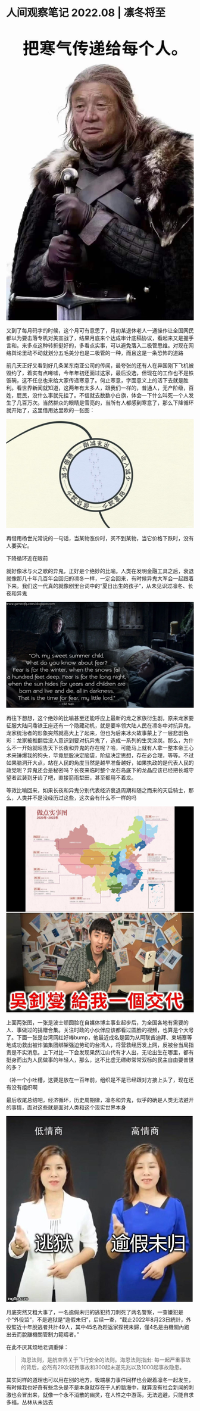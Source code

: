 # 人间观察笔记 2022.08 | 凛冬将至

![WinterIsComing](../img/08_%E4%BB%BB%E6%AD%A3%E9%9D%9E.jpg)

又到了每月码字的时候，这个月可有意思了，月初某退休老人一通操作让全国网民都以为要击落专机对美宣战了，结果月底来个达成审计底稿协议，看起来又是握手言和。来多点这种转折挺好的，多看点实事，可以避免落入二极管思维。对现在网络舆论里动不动就划分五毛美分也是二极管的一种，而且这是一条恐怖的道路

前几天正好又看到好几条某东南亚公司的传闻，最夸张的还有人在异国刚下飞机被毁约了，着实有点唏嘘，今年年初还面过这家，最后没选，但现在的工作也不是铁饭碗，这不任总也来给大家传递寒意了。何止寒意，字面意义上的活下去就是胜利。看世界新闻就知道，这两年有太多人，跟我们一样的，普通人，无产阶级，百姓，屁民，没什么事就先挂了。不信就去数数小白旗，体会一下什么叫死一个人发生了几百万次。当然群众的眼睛是雪亮的，当所有人都感到寒意了，那么下降循环就开始了，这里借用达里欧的一张图：

![下降循环](../img/08_recession.jpg)

再借用杨世光常说的一句话，当某物涨价时，买不到某物，当它价格下跌时，没有人要买它。

下降循环近在眼前

就好像冰与火之歌的异鬼，正好是个绝妙的比喻。人类在发明金融工具之后，衰退就像那几十年几百年会回归的凛冬一样，一定会回来，有时候异鬼大军会一起跟着下来。我们这一代真的就像剧里台词中的“夏日出生的孩子”，从未见识过凛冬、长夜和异鬼

![SummerChild](../img/08_summer_child.jpg)

再往下想想，这个绝妙的比喻甚至还能呼应上最新的龙之家族衍生剧，原来龙家要征服大陆问鼎铁王座还有一个隐藏动机，就是要率领大陆人民在凛冬中对抗异鬼，龙家统治者的形象突然就高大上了起来，但也为后来冰火故事蒙上了一层悲剧色彩：龙家被推翻后没人意识到要对抗异鬼了，造成一系列的生灵涂炭。那么，为什么不一开始就昭告天下长夜和异鬼的存在呢？哈，可能马上就有人拿一整本帝王心术来锤爆我的狗头，毕竟屁股决定脑袋，阶级决定思想，存在必合理，等等。不过如果脑洞开大点，站在人民的角度当然是越早准备越好，如果执政的是代表人民的政党呢？异鬼还会是秘密吗？长夜来临时整个龙石岛底下的龙晶应该已经把长城守望者武装到牙齿了吧，直接箭雨犁田，甚至都用不着龙。

等效比喻回来，如果长夜和异鬼分别代表经济衰退周期和随之而来的天启骑士，那么，人类并不是没经历过这些，这次会有什么不一样的吗

![圆脸](../img/08_%E5%9C%86%E8%84%B8.jpg)
![Bump](../img/08_%E5%A5%BD%E6%A3%92bump.jpg)

上面两张图，一张是波士顿圆脸在自媒体博主事业起步后，为全国各地有需要的人、事做过的捐赠合集。关注时政的小伙伴应该都看过圆脸的视频，也算是个大号了。下面一张是台湾网红好棒bump，他最近成名是因为从阿联酋迪拜、柬埔寨等地成功救出被诈骗集团绑架强迫劳动的台湾人，将营救经历发上网，反被台当局指责是不实消息。上下对比一下会发现果然江山代有才人出，无论出生在哪里，都有挺身而出为人民做事的年轻人，那么，这不比虚无缥缈常常双标的民主自由要普世的多？

（补一个小吐槽，这要是放在一百年前，组织是不是已经跟对方接上头了，现在还有没有组织啊

最后收尾总结吧，经济循环，历史周期律，凛冬和异鬼，似乎的确是人类无法避开的事情，面对这些就是面对人类和这个现实世界本身

![逃狱](../img/08_jail_break.jpg)

月底突然又粗大事了，一名逾假未归的逃犯持刀刺死了两名警察，一查嫌犯是个“外役监”，不是逃狱是“逾假未归”，后续一查，“截止2022年8月23日統計，外役監近十年脫逃者共計49人，其中45名為趁返家探視未歸，僅4名是由機關內跑出去而脫離機關管制力範疇者。”

在此不厌其烦地老调重弹：
 
> 海恩法则，是航空界关于飞行安全的法则。海恩法则指出: 每一起严重事故的背后，必然有29次轻微事故和300起未遂先兆以及1000起事故隐患。

其实同样的道理也可以用在别的地方，极端暴力事件同样也会跟着凛冬一起发生，有时候我也好奇有些念头是不是本身就存在于人的脑海中，就算没有社会新闻的刺激也会冒出来，就像一个永不消散的幽灵，在人性之中游荡，无法逃避，只能自求多福，丛林从未远去

